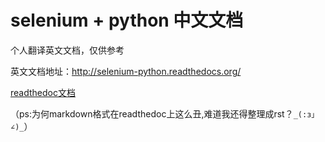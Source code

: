 # selenium + python 中文文档

个人翻译英文文档，仅供参考

英文文档地址：http://selenium-python.readthedocs.org/

[readthedoc文档](http://python-selenium-zh.readthedocs.io/zh_CN/latest/)

（ps:为何markdown格式在readthedoc上这么丑,难道我还得整理成rst？`_(:з」∠)_`）
